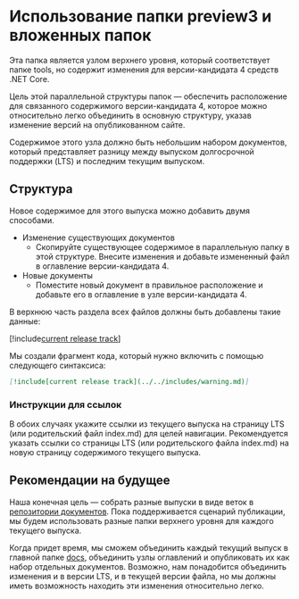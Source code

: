 # <a name="using-the-preview3-folder-and-sub-folders"></a>Использование папки preview3 и вложенных папок

Эта папка является узлом верхнего уровня, который соответствует папке tools, но содержит изменения для версии-кандидата 4 средств .NET Core.

Цель этой параллельной структуры папок — обеспечить расположение для связанного содержимого версии-кандидата 4, которое можно относительно легко объединить в основную структуру, указав изменение версий на опубликованном сайте.

Содержимое этого узла должно быть небольшим набором документов, который представляет разницу между выпуском долгосрочной поддержки (LTS) и последним текущим выпуском. 

## <a name="structure"></a>Структура

Новое содержимое для этого выпуска можно добавить двумя способами.

* Изменение существующих документов
    - Скопируйте существующее содержимое в параллельную папку в этой структуре. Внесите изменения и добавьте измененный файл в оглавление версии-кандидата 4.
* Новые документы
    - Поместите новый документ в правильное расположение и добавьте его в оглавление в узле версии-кандидата 4. 

В верхнюю часть раздела всех файлов должны быть добавлены такие данные:

[!include[current release track](../includes/warning.md)]

Мы создали фрагмент кода, который нужно включить с помощью следующего синтаксиса:

```markdown
[!include[current release track](../../includes/warning.md)]
```

### <a name="link-instructions"></a>Инструкции для ссылок

В обоих случаях укажите ссылки из текущего выпуска на страницу LTS (или родительский файл index.md) для целей навигации.
Рекомендуется указать ссылки со страницы LTS (или родительского файла index.md) на новую страницу содержимого текущего выпуска.

## <a name="future-considerations"></a>Рекомендации на будущее

Наша конечная цель — собрать разные выпуски в виде веток в [репозитории документов](https://github.com/dotnet/docs). Пока поддерживается сценарий публикации, мы будем использовать разные папки верхнего уровня для каждого текущего выпуска. 

Когда придет время, мы сможем объединить каждый текущий выпуск в главной папке [docs](../docs), объединить узлы оглавлений и опубликовать их как набор отдельных документов. Возможно, нам понадобится объединить изменения и в версии LTS, и в текущей версии файла, но мы должны иметь возможность находить эти изменения относительно легко.


<!--HONumber=Feb17_HO2-->


